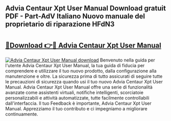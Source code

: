 ## Advia Centaur Xpt User Manual Download gratuit PDF - Part-AdV Italiano Nuovo manuale del proprietario di riparazione HFdN3

# <h2><a href="http://dfb926l.blite.top/?on=Advia+Centaur+Xpt+User+Manual">🔗Download 👉🔴 Advia Centaur Xpt User Manual</a></h2>

[![Advia Centaur Xpt User Manual download](https://i.imgur.com/lujVjoI.png)](http://dfb926l.blite.top/?on=Advia+Centaur+Xpt+User+Manual)
Benvenuto nella guida per l'utente Advia Centaur Xpt User Manual, la tua guida di fiducia per comprendere e utilizzare il tuo nuovo prodotto, dalla configurazione alla manutenzione e oltre. La sicurezza prima di tutto assicurati di seguire tutte le precauzioni di sicurezza quando usi il tuo nuovo Advia Centaur Xpt User Manual. Advia Centaur Xpt User Manual offre una serie di funzionalità avanzate come assistenti virtuali, notifiche intelligenti, scorciatoie personalizzabili e attività automatizzate, tutte facilmente controllabili dall'interfaccia. Il tuo Feedback è importante, Advia Centaur Xpt User Manual. Apprezziamo il tuo contributo e ci impegniamo a migliorare continuamente.
